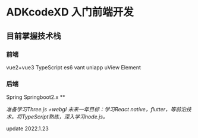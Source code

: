 # ADKcodeXD  入门前端开发

## 目前掌握技术栈

### 前端
vue2+vue3 TypeScript es6 vant uniapp uView Element
### 后端
Spring Springboot2.x **

*准备学习Three.js +webgl 
未来一年目标：学习React native，flutter，等前沿技术。将TypeScript熟练，深入学习node.js。*



update 2022.1.23
